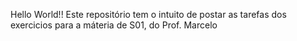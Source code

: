 Hello World!!
Este repositório tem o intuito de postar as tarefas dos exercicios para a máteria de S01, do Prof. Marcelo
